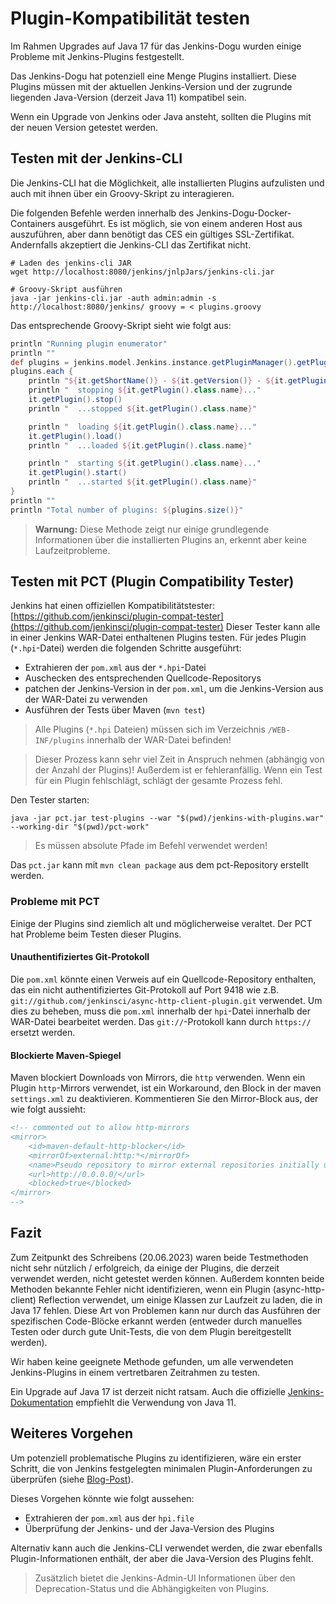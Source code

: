 # Plugin-Kompatibilität testen

Im Rahmen Upgrades auf Java 17 für das Jenkins-Dogu wurden einige Probleme mit Jenkins-Plugins festgestellt.

Das Jenkins-Dogu hat potenziell eine Menge Plugins installiert. Diese Plugins müssen mit der aktuellen Jenkins-Version
und der zugrunde liegenden Java-Version (derzeit Java 11) kompatibel sein.

Wenn ein Upgrade von Jenkins oder Java ansteht, sollten die Plugins mit der neuen Version getestet werden.

## Testen mit der Jenkins-CLI
Die Jenkins-CLI hat die Möglichkeit, alle installierten Plugins aufzulisten und auch mit ihnen über ein Groovy-Skript zu interagieren.

Die folgenden Befehle werden innerhalb des Jenkins-Dogu-Docker-Containers ausgeführt.
Es ist möglich, sie von einem anderen Host aus auszuführen, aber dann benötigt das CES ein gültiges SSL-Zertifikat. Andernfalls akzeptiert die Jenkins-CLI das Zertifikat nicht.

```shell
# Laden des jenkins-cli JAR
wget http://localhost:8080/jenkins/jnlpJars/jenkins-cli.jar

# Groovy-Skript ausführen
java -jar jenkins-cli.jar -auth admin:admin -s http://localhost:8080/jenkins/ groovy = < plugins.groovy
```
Das entsprechende Groovy-Skript sieht wie folgt aus:
```groovy
println "Running plugin enumerator"
println ""
def plugins = jenkins.model.Jenkins.instance.getPluginManager().getPlugins()
plugins.each {
    println "${it.getShortName()} - ${it.getVersion()} - ${it.getPlugin().getTarget().class.name}"
    println "  stopping ${it.getPlugin().class.name}..."
    it.getPlugin().stop()
    println "  ...stopped ${it.getPlugin().class.name}"

    println "  loading ${it.getPlugin().class.name}..."
    it.getPlugin().load()
    println "  ...loaded ${it.getPlugin().class.name}"

    println "  starting ${it.getPlugin().class.name}..."
    it.getPlugin().start()
    println "  ...started ${it.getPlugin().class.name}"
}
println ""
println "Total number of plugins: ${plugins.size()}"
```

> **Warnung:** Diese Methode zeigt nur einige grundlegende Informationen über die installierten Plugins an, erkennt aber keine Laufzeitprobleme.

## Testen mit PCT (Plugin Compatibility Tester)

Jenkins hat einen offiziellen Kompatibilitätstester: [https://github.com/jenkinsci/plugin-compat-tester](https://github.com/jenkinsci/plugin-compat-tester)
Dieser Tester kann alle in einer Jenkins WAR-Datei enthaltenen Plugins testen. Für jedes Plugin (`*.hpi`-Datei) werden die folgenden Schritte ausgeführt:
* Extrahieren der `pom.xml` aus der `*.hpi`-Datei
* Auschecken des entsprechenden Quellcode-Repositorys
* patchen der Jenkins-Version in der `pom.xml`, um die Jenkins-Version aus der WAR-Datei zu verwenden
* Ausführen der Tests über Maven (`mvn test`)

> Alle Plugins (`*.hpi` Dateien) müssen sich im Verzeichnis `/WEB-INF/plugins` innerhalb der WAR-Datei befinden!

> Dieser Prozess kann sehr viel Zeit in Anspruch nehmen (abhängig von der Anzahl der Plugins)!
> Außerdem ist er fehleranfällig. Wenn ein Test für ein Plugin fehlschlägt, schlägt der gesamte Prozess fehl.

Den Tester starten:
```shell
java -jar pct.jar test-plugins --war "$(pwd)/jenkins-with-plugins.war" --working-dir "$(pwd)/pct-work"
```
> Es müssen absolute Pfade im Befehl verwendet werden!

Das `pct.jar` kann mit `mvn clean package` aus dem pct-Repository erstellt werden.

### Probleme mit PCT
Einige der Plugins sind ziemlich alt und möglicherweise veraltet. Der PCT hat Probleme beim Testen dieser Plugins.

#### Unauthentifiziertes Git-Protokoll
Die `pom.xml` könnte einen Verweis auf ein Quellcode-Repository enthalten, das ein nicht authentifiziertes Git-Protokoll auf Port 9418 wie z.B. `git://github.com/jenkinsci/async-http-client-plugin.git` verwendet.
Um dies zu beheben, muss die `pom.xml` innerhalb der `hpi`-Datei innerhalb der WAR-Datei bearbeitet werden. Das `git://`-Protokoll kann durch `https://` ersetzt werden.

#### Blockierte Maven-Spiegel
Maven blockiert Downloads von Mirrors, die `http` verwenden. Wenn ein Plugin `http`-Mirrors verwendet, ist ein Workaround, den Block in der maven `settings.xml` zu deaktivieren.
Kommentieren Sie den Mirror-Block aus, der wie folgt aussieht:
```xml
<!-- commented out to allow http-mirrors
<mirror>
    <id>maven-default-http-blocker</id>
    <mirrorOf>external:http:*</mirrorOf>
    <name>Pseudo repository to mirror external repositories initially using HTTP.</name>
    <url>http://0.0.0.0/</url>
    <blocked>true</blocked>
</mirror> 
-->
```

## Fazit

Zum Zeitpunkt des Schreibens (20.06.2023) waren beide Testmethoden nicht sehr nützlich / erfolgreich, da einige der Plugins, die derzeit verwendet werden, nicht getestet werden können.
Außerdem konnten beide Methoden bekannte Fehler nicht identifizieren, wenn ein Plugin (async-http-client) Reflection verwendet, um einige Klassen zur Laufzeit zu laden, die in Java 17 fehlen.
Diese Art von Problemen kann nur durch das Ausführen der spezifischen Code-Blöcke erkannt werden (entweder durch manuelles Testen oder durch gute Unit-Tests, die von dem Plugin bereitgestellt werden).

Wir haben keine geeignete Methode gefunden, um alle verwendeten Jenkins-Plugins in einem vertretbaren Zeitrahmen zu testen.    

Ein Upgrade auf Java 17 ist derzeit nicht ratsam. Auch die offizielle 
[Jenkins-Dokumentation](https://www.jenkins.io/doc/developer/tutorial/prepare/#download-and-install-a-jdk) empfiehlt die Verwendung von Java 11. 

## Weiteres Vorgehen
Um potenziell problematische Plugins zu identifizieren, wäre ein erster Schritt, die von Jenkins festgelegten minimalen Plugin-Anforderungen zu überprüfen (siehe [Blog-Post](https://www.jenkins.io/blog/2022/12/14/require-java-11/)).

Dieses Vorgehen könnte wie folgt aussehen:
* Extrahieren der `pom.xml` aus der `hpi.file`
* Überprüfung der Jenkins- und der Java-Version des Plugins

Alternativ kann auch die Jenkins-CLI verwendet werden, die zwar ebenfalls Plugin-Informationen enthält, der aber die Java-Version des Plugins fehlt. 

> Zusätzlich bietet die Jenkins-Admin-UI Informationen über den Deprecation-Status und die Abhängigkeiten von Plugins.
